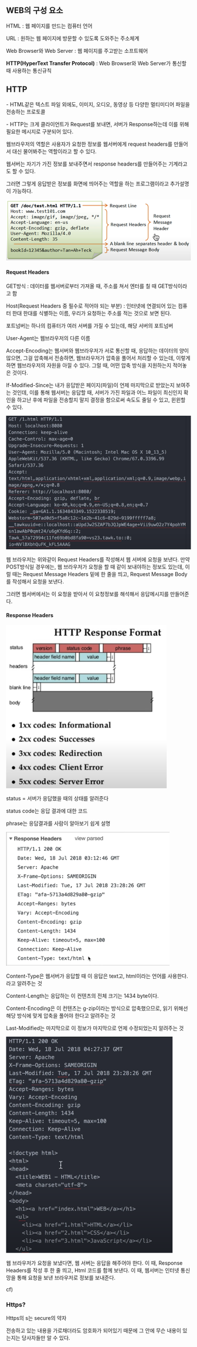 ## WEB의 구성 요소 

HTML : 웹 페이지를 만드는 컴퓨터 언어  

URL : 원하는 웹 페이지에 방문할 수 있도록 도와주는 주소체계

Web Browser와 Web Server : 웹 페이지를 주고받는 소프트웨어 

**HTTP(HyperText Transfer Protocol)** : Web Browser와 Web Server가 통신할 때 사용하는 통신규칙 

## HTTP

\- HTML같은 텍스트 파일 외에도, 이미지, 오디오, 동영상 등 다양한 멀티미디어 파일을 전송하는 프로토콜 

\- HTTP는 크게 클라이언트가 Request를 보내면, 서버가 Response하는데 이를 위해 필요한 메시지로 구분되어 있다.



웹브라우저의 역할은 사용자가 요청한 정보를 웹서버에게 request headers를 만들어서 대신 물어봐주는 역할이라고 할 수 있다. 

웹서버는 자기가 가진 정보를 보내주면서 response headers를 만들어주는 기계라고도 할 수 있다. 

그러면 그렇게 응답받은 정보를 화면에 띄어주는 역할을 하는 프로그램이라고 추가설명이 가능하다. 



![image-20211228175608027](Http.assets/image-20211228175608027.png)

#### Request Headers

GET방식 : 데이터를 웹서버로부터 가져올 때, 주소를 쳐서 엔터를 칠 때 GET방식이라고 함 

Host(Request Headers 중 필수로 적어야 되는 부분) : 인터넷에 연결되어 있는 컴퓨터 한대 한대를 식별하는 이름, 우리가 요청하는 주소를 적는 것으로 보면 된다. 

포트넘버는 하나의 컴퓨터가 여러 서버를 가질 수 있는데, 해당 서버의 포트넘버

User-Agent는 웹브라우저의 다른 이름 

Accept-Encoding는 웹서버와 웹브라우저가 서로 통신할 때, 응답하는 데이터의 양이 많으면, 그걸 압축해서 전송하면, 웹브라우저가 압축을 풀어서 처리할 수 있는데, 이렇게 하면 웹브라우저의 자원을 아낄 수 있다. 그럴 때, 어떤 압축 방식을 지원하는지 적어놓은 것이다. 

If-Modified-Since는 내가 응답받은 페이지(파일)이 언제 마지막으로 받았는지 보여주는 것인데, 이를 통해 웹서버는 응답할 때, 서버가 가진 파일과 어느 파일이 최신인지 확인을 하고난 후에 파일을 전송할지 말지 결정을 함으로써 속도도 줄일 수 있고, 윈윈할 수 있다. 

![image-20211229155244907](Http.assets/image-20211229155244907.png)

웹 브라우저는 위와같이 Request Headers를 작성해서 웹 서버에 요청을 보낸다. 만약 POST방식일 경우에는, 웹 브라우저가 요청을 할 때 같이 보내야하는 정보도 있는데, 이럴 때는 Request Message Headers 밑에 한 줄을 띄고, Request Message Body를 작성해서 요청을 보낸다. 

그러면 웹서버에서는 이 요청을 받아서 이 요청정보를 해석해서 응답메시지를 만들어준다. 

#### Response Headers

<img src="Http.assets/image-20211229154031595.png" alt="image-20211229154031595"  />

status = 서버가 응답했을 때의 상태를 알려준다

status code는 응답 결과에 대한 코드 

phrase는 응답결과를 사람이 알아보기 쉽게 설명  

<img src="Http.assets/image-20211229154529521.png" alt="image-20211229154529521" style="zoom: 80%;" />

Content-Type은 웹서버가 응답할 때 이 응답은 text고, html이라는 언어를 사용한다. 라고 알려주는 것 

Content-Length는 응답하는 이 컨텐츠의 전체 크기는 1434 byte이다. 

Content-Encoding은 이 컨텐츠는 g-zip이라는 방식으로 압축했으므로, 읽기 위해선 해당 방식에 맞게 압축을 풀어야 한다고 알려주는 것 

Last-Modified는 마지막으로 이 정보가 마지막으로 언제 수정되었는지 알려주는 것 

![image-20211229155704359](Http.assets/image-20211229155704359.png)

웹 브라우저가 요청을 보냈다면, 웹 서버는 응답을 해주어야 한다. 이 때, Response Headers를 작성 후 한 줄 띄고, Html 코드를 함께 보낸다. 이 때,  웹서버는 인터넷 통신망을 통해 요청을 보낸 브라우저로 정보를 보내준다. 



cf)

### Https?  

Https의 s는 secure의 약자

전송하고 있는 내용을 가로채더라도 암호화가 되어있기 때문에 그 안에 무슨 내용이 있는지는 당사자들만 알 수 있다. 
